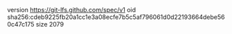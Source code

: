 version https://git-lfs.github.com/spec/v1
oid sha256:cdeb9225fb20a1cc1e3a08ecfe7b5c5af796061d0d22193664debe560c47c175
size 2079
